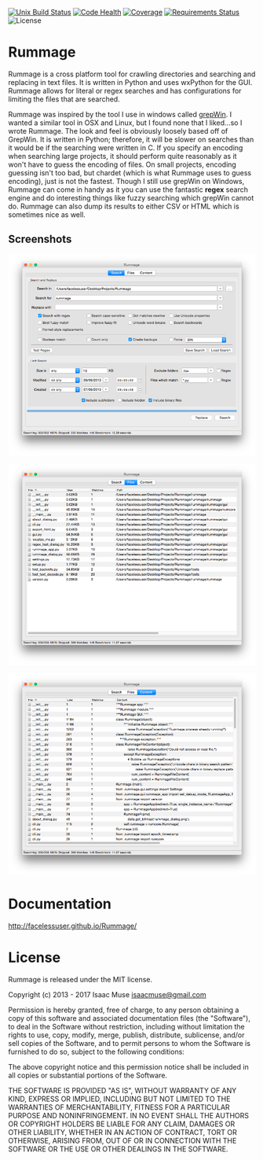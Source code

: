 [![Unix Build Status][travis-image]][travis-link]
[![Code Health][landscape-image]][landscape-link]
[![Coverage][codecov-image]][codecov-link]
[![Requirements Status][requires-image]][requires-link]
![License][license-image]

Rummage
=======

Rummage is a cross platform tool for crawling directories and searching and replacing in text files.  It is written in Python and uses wxPython for the GUI.  Rummage allows for literal or regex searches and has configurations for limiting the files that are searched.

Rummage was inspired by the tool I use in windows called [grepWin](http://stefanstools.sourceforge.net/grepWin.html).  I wanted a similar tool in OSX and Linux, but I found none that I liked...so I wrote Rummage.  The look and feel is obviously loosely based off of GrepWin.  It is written in Python; therefore, it will be slower on searches than it would be if the searching were written in C.  If you specify an encoding when searching large projects, it should perform quite reasonably as it won't have to guess the encoding of files. On small projects, encoding guessing isn't too bad, but chardet (which is what Rummage uses to guess encoding), just is not the fastest. Though I still use grepWin on Windows, Rummage can come in handy as it you can use the fantastic **regex** search engine and do interesting things like fuzzy searching which grepWin cannot do.  Rummage can also dump its results to either CSV or HTML which is sometimes nice as well.

## Screenshots

![Rummage Search](./docs/images/search_tab.png)

![Rummage Files](./docs/images/files_tab.png)

![Rummage Content](./docs/images/content_tab.png)

# Documentation
http://facelessuser.github.io/Rummage/

License
=======

Rummage is released under the MIT license.

Copyright (c) 2013 - 2017 Isaac Muse <isaacmuse@gmail.com>

Permission is hereby granted, free of charge, to any person obtaining a copy of this software and associated documentation files (the "Software"), to deal in the Software without restriction, including without limitation the rights to use, copy, modify, merge, publish, distribute, sublicense, and/or sell copies of the Software, and to permit persons to whom the Software is furnished to do so, subject to the following conditions:

The above copyright notice and this permission notice shall be included in all copies or substantial portions of the Software.

THE SOFTWARE IS PROVIDED "AS IS", WITHOUT WARRANTY OF ANY KIND, EXPRESS OR IMPLIED, INCLUDING BUT NOT LIMITED TO THE WARRANTIES OF MERCHANTABILITY, FITNESS FOR A PARTICULAR PURPOSE AND NONINFRINGEMENT. IN NO EVENT SHALL THE AUTHORS OR COPYRIGHT HOLDERS BE LIABLE FOR ANY CLAIM, DAMAGES OR OTHER LIABILITY, WHETHER IN AN ACTION OF CONTRACT, TORT OR OTHERWISE, ARISING FROM, OUT OF OR IN CONNECTION WITH THE SOFTWARE OR THE USE OR OTHER DEALINGS IN THE SOFTWARE.

[travis-image]: https://img.shields.io/travis/facelessuser/Rummage/master.svg?label=Unix%20Build
[travis-link]: https://travis-ci.org/facelessuser/Rummage
[license-image]: https://img.shields.io/badge/license-MIT-blue.svg
[landscape-image]: https://landscape.io/github/facelessuser/Rummage/master/landscape.svg?style=flat
[landscape-link]: https://landscape.io/github/facelessuser/Rummage/master
[codecov-image]: https://img.shields.io/codecov/c/github/facelessuser/Rummage/master.svg
[codecov-link]: http://codecov.io/github/facelessuser/Rummage?branch=master
[requires-image]: https://img.shields.io/requires/github/facelessuser/Rummage/master.svg
[requires-link]: https://requires.io/github/facelessuser/Rummage/requirements/?branch=master
